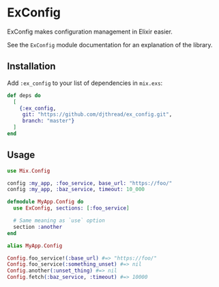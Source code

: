 # ExConfig

ExConfig makes configuration management in Elixir easier.

See the `ExConfig` module documentation for an explanation of the library.

## Installation

Add `:ex_config` to your list of dependencies in `mix.exs`:

```elixir
def deps do
  [
    {:ex_config,
     git: "https://github.com/djthread/ex_config.git",
     branch: "master"}
  ]
end
```

## Usage

```elixir
use Mix.Config

config :my_app, :foo_service, base_url: "https://foo/"
config :my_app, :baz_service, timeout: 10_000
```

```elixir
defmodule MyApp.Config do
  use ExConfig, sections: [:foo_service]

  # Same meaning as `use` option
  section :another
end

alias MyApp.Config

Config.foo_service!(:base_url) #=> "https://foo/"
Config.foo_service(:something_unset) #=> nil
Config.another(:unset_thing) #=> nil
Config.fetch(:baz_service, :timeout) #=> 10000
```
